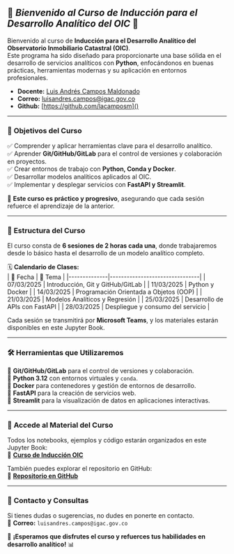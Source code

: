 ## 🚀 ***Bienvenido al Curso de Inducción para el Desarrollo Analítico del OIC*** 🚀

Bienvenido al curso de **Inducción para el Desarrollo Analítico del Observatorio Inmobiliario Catastral (OIC)**.  
Este programa ha sido diseñado para proporcionarte una base sólida en el desarrollo de servicios analíticos con **Python**, enfocándonos en buenas prácticas, herramientas modernas y su aplicación en entornos profesionales. 

- **Docente:** [Luis Andrés Campos Maldonado](https://co.linkedin.com/in/lacamposm)
- **Correo:** [luisandres.campos@igac.gov.co](mailto:luisandres.campos@igac.gov.co)
- **Github:** [https://github.com/lacamposm]()

---

### 🎯 **Objetivos del Curso**  
✅ Comprender y aplicar herramientas clave para el desarrollo analítico.  
✅ Aprender **Git/GitHub/GitLab** para el control de versiones y colaboración en proyectos.  
✅ Crear entornos de trabajo con **Python, Conda y Docker**.  
✅ Desarrollar modelos analíticos aplicados al OIC.  
✅ Implementar y desplegar servicios con **FastAPI y Streamlit**.  

📌 **Este curso es práctico y progresivo**, asegurando que cada sesión refuerce el aprendizaje de la anterior.

---

### 📅 **Estructura del Curso**  
El curso consta de **6 sesiones de 2 horas cada una**, donde trabajaremos desde lo básico hasta el desarrollo de un modelo analítico completo.  

🗓 **Calendario de Clases:**  
| 📆 Fecha      | 📌 Tema |
|--------------|--------------------------------|
| 07/03/2025  | Introducción, Git y GitHub/GitLab |
| 11/03/2025  | Python y Docker |
| 14/03/2025  | Programación Orientada a Objetos (OOP) |
| 21/03/2025  | Modelos Analíticos y Regresión |
| 25/03/2025  | Desarrollo de APIs con FastAPI |
| 28/03/2025  | Despliegue y consumo del servicio |

Cada sesión se transmitirá por **Microsoft Teams**, y los materiales estarán disponibles en este Jupyter Book.

---

### 🛠 **Herramientas que Utilizaremos**  
🔹 **Git/GitHub/GitLab** para el control de versiones y colaboración.  
🔹 **Python 3.12** con entornos virtuales y `conda`.  
🔹 **Docker** para contenedores y gestión de entornos de desarrollo.  
🔹 **FastAPI** para la creación de servicios web.  
🔹 **Streamlit** para la visualización de datos en aplicaciones interactivas.  

---

### 📂 **Accede al Material del Curso**  
Todos los notebooks, ejemplos y código estarán organizados en este Jupyter Book:  
🔗 **[Curso de Inducción OIC](https://lacamposm.github.io/desarrollo-analitico-oic/)**  

También puedes explorar el repositorio en GitHub:  
🔗 **[Repositorio en GitHub](https://github.com/lacamposm/desarrollo-analitico-oic)**  

---

### 📧 **Contacto y Consultas**  
Si tienes dudas o sugerencias, no dudes en ponerte en contacto.  
📩 **Correo:** `luisandres.campos@igac.gov.co`  

🚀 **¡Esperamos que disfrutes el curso y refuerces tus habilidades en desarrollo analítico!** 📊

